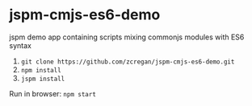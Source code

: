 # jspm-cmjs-es6-demo
jspm demo app containing scripts mixing commonjs modules with ES6 syntax

1. `git clone https://github.com/zcregan/jspm-cmjs-es6-demo.git`
2. `npm install`
3. `jspm install`

Run in browser: `npm start`
